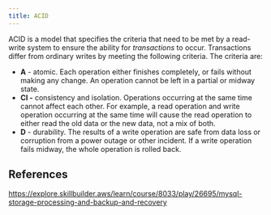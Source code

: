 ```yaml
---
title: ACID
---
```

ACID is a model that specifies the criteria that need to be met by a read-write system to ensure the ability for *transactions* to occur. Transactions differ from ordinary writes by meeting the following criteria. The criteria are:

- **A** - atomic. Each operation either finishes completely, or fails without making any change. An operation cannot be left in a partial or midway state.
- **CI -** consistency and isolation. Operations occurring at the same time cannot affect each other. For example, a read operation and write operation occurring at the same time will cause the read operation to either read the old data or the new data, not a mix of both.
- **D** \- durability. The results of a write operation are safe from data loss or corruption from a power outage or other incident. If a write operation fails midway, the whole operation is rolled back.

## References

<https://explore.skillbuilder.aws/learn/course/8033/play/26695/mysql-storage-processing-and-backup-and-recovery>
